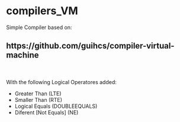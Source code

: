 # compilers_VM


Simple Compiler based on:
<br>
<h2>https://github.com/guihcs/compiler-virtual-machine</h2>
<br>
<br>
With the following Logical Operatores added:
<ul>
  <li>Greater Than (LTE)</li>
  <li>Smaller Than (RTE)</li>
  <li>Logical Equals (DOUBLEEQUALS)</li>
  <li>Diferent [Not Equals] (NE)</li>
</ul>
